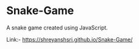 # Snake-Game
A snake game created using JavaScript.

Link:- https://shreyanshsri.github.io/Snake-Game/
